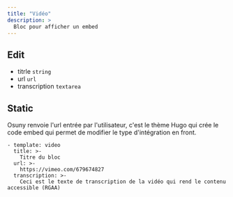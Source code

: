 ```yaml
---
title: "Vidéo"
description: >
  Bloc pour afficher un embed
---
```


## Edit

* titrle ```string```
* url ```url```
* transcription ```textarea```

## Static

Osuny renvoie l'url entrée par l'utilisateur, c'est le thème Hugo qui crée le code embed qui permet de modifier le type d'intégration en front.

```
- template: video
  title: >-
    Titre du bloc
  url: >-
    https://vimeo.com/679674827
  transcription: >-
    Ceci est le texte de transcription de la vidéo qui rend le contenu accessible (RGAA)
```
